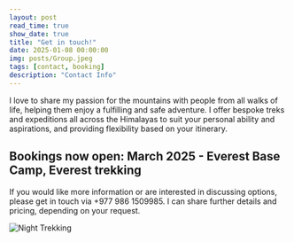 ```yaml
---
layout: post
read_time: true
show_date: true
title: "Get in touch!"
date: 2025-01-08 00:00:00
img: posts/Group.jpeg
tags: [contact, booking]
description: "Contact Info"
---
```


I love to share my passion for the mountains with people from all walks of life, helping them enjoy a fulfilling and safe adventure.
I offer bespoke treks and expeditions all across the Himalayas to suit your personal ability and aspirations, and providing flexibility based on your itinerary.

## Bookings now open: March 2025 - Everest Base Camp, Everest trekking

If you would like more information or are interested in discussing options, please get in touch via +977 986 1509985.
I can share further details and pricing, depending on your request.

<img src="https://github.com/matt-cairnduff-deliveroo/nepal-trekking/blob/main/assets/img/posts/Night.jpeg?raw=true" alt="Night Trekking">
